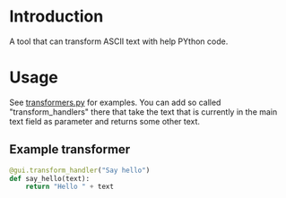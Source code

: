 # Introduction

A tool that can transform ASCII text with help PYthon code.

# Usage

See [transformers.py](transformers.py) for examples. You can add so called "transform_handlers" there that take the text that is currently in the main text field as parameter and returns some other text.

## Example transformer

```python
@gui.transform_handler("Say hello")
def say_hello(text):
    return "Hello " + text
```
